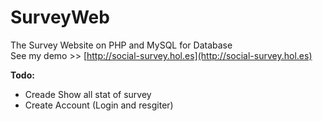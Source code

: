 # SurveyWeb
The Survey Website on PHP and MySQL for Database <br>
See my demo >> [http://social-survey.hol.es](http://social-survey.hol.es)


**Todo:**
- Creade Show all stat of survey
- Create Account (Login and resgiter)
 

